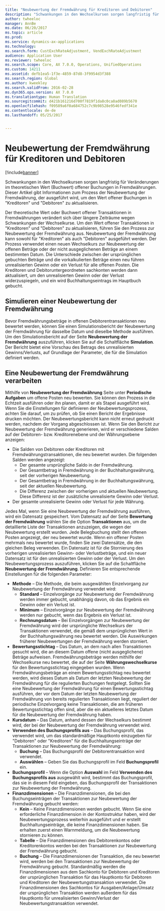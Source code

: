 ```yaml
---
title: "Neubewertung der Fremdwährung für Kreditoren und Debitoren"
description: "Schwankungen in den Wechselkursen sorgen langfristig für Veränderungen im theoretischen Wert (Buchwert) offener Buchungen in Fremdwährungen. Dieser Artikel gibt Informationen zum Prozess der Neubewertung der Fremdwährung, der ausgeführt wird, um den Wert offener Buchungen in \"Kreditoren\" und \"Debitoren\" zu aktualisieren."
author: twheeloc
manager: AnnBe
ms.date: 06/20/2017
ms.topic: article
ms.prod: 
ms.service: dynamics-ax-applications
ms.technology: 
ms.search.form: CustExchRateAdjustment, VendExchRateAdjustment
audience: Application User
ms.reviewer: twheeloc
ms.search.scope: Core, AX 7.0.0, Operations, UnifiedOperations
ms.custom: 14211
ms.assetid: defb1ea5-1f3e-4859-87d8-3f9954d3f388
ms.search.region: Global
ms.author: kweekley
ms.search.validFrom: 2016-02-28
ms.dyn365.ops.version: AX 7.0.0
ms.translationtype: Human Translation
ms.sourcegitcommit: d421b161216d700f7819f1da8c0ca8ad089b5670
ms.openlocfilehash: f09589a6f0a684752c7c9b98528e9546fedf341e
ms.contentlocale: de-de
ms.lasthandoff: 05/25/2017


---
```


# <a name="foreign-currency-revaluation-for-accounts-payable-and-accounts-receivable"></a>Neubewertung der Fremdwährung für Kreditoren und Debitoren

[!include[banner](../includes/banner.md)]


Schwankungen in den Wechselkursen sorgen langfristig für Veränderungen im theoretischen Wert (Buchwert) offener Buchungen in Fremdwährungen. Dieser Artikel gibt Informationen zum Prozess der Neubewertung der Fremdwährung, der ausgeführt wird, um den Wert offener Buchungen in "Kreditoren" und "Debitoren" zu aktualisieren. 

Der theoretische Wert oder Buchwert offener Transaktionen in Fremdwährungen verändert sich über längere Zeiträume wegen Schwankungen der Wechselkurse. Um den Wert offener Transaktionen in "Kreditoren" und "Debitoren" zu aktualisieren, führen Sie den Prozess zur Neubewertung der Fremdwährung aus. Neubewertung der Fremdwährung kann sowohl für "Kreditoren" als auch "Debitoren" ausgeführt werden. Der Prozess verwendet einen neuen Wechselkurs zur Neubewertung der offenen Beträge oder der nicht ausgeglichenen Beträge an einem bestimmten Datum. Die Unterschiede zwischen der ursprünglichen gebuchten Beträge und die vorkalkulierten Beträge einen neu führen unrealisierten Gewinn oder ein Verlust für alle offenen Posten. Die Kreditoren und Debitoruntergeordneten sachkonten werden dann aktualisiert, um den unrealisierten Gewinn oder der Verlust widerzuspiegeln, und ein wird Buchhaltungseintrags im Hauptbuch gebucht.

## <a name="simulate-a-foreign-currency-revaluation"></a>Simulieren einer Neubewertung der Fremdwährung
Bevor Fremdwährungsbeträge in offenen Debitorentransaktionen neu bewertet werden, können Sie einen Simulationsbericht der Neubewertung der Fremdwährung für dasselbe Datum und dieselbe Methode ausführen. Um den Simulationsbericht auf der Seite **Neubewertung der Fremdwährung** auszuführen, klicken Sie auf die Schaltfläche **Simulation**. Der Bericht bietet eine Vorschau des Betrags des unrealisierten Gewinns/Verlusts, auf Grundlage der Parameter, die für die Simulation definiert werden.

## <a name="process-a-foreign-currency-revaluation"></a>Eine Neubewertung der Fremdwährung verarbeiten
Mithilfe von **Neubewertung der Fremdwährung** Seite unter **Periodische Aufgaben** um offene Posten neu bewerten. Sie können den Prozess in die Echtzeit ausführen oder ihn planen, damit er als Stapel ausgeführt wird. Wenn Sie die Einstellungen für definieren der Neubewertungsprozess, achten Sie darauf, um zu prüfen, ob Sie einen Bericht der Ergebnisse drucken möchten. Der Neubewertungsbericht kann nicht erneut gedruckt werden, nachdem der Vorgang abgeschlossen ist. Wenn Sie den Bericht zur Neubewertung der Fremdwährung generieren, wird er verschiedene Salden auf der Debitoren- bzw. Kreditorenebene und der Währungsebene anzeigen:

-   Die Salden von Debitoren oder Kreditoren mit Fremdwährungstransaktionen, die neu bewertet wurden. Die folgenden Salden werden angezeigt:
    -   Der gesamte ursprüngliche Saldo in der Fremdwährung.
    -   Der Gesamtbetrag in Fremdwährung in der Buchhaltungswährung, seit der vorherigen Neubewertung.
    -   Der Gesamtbetrag in Fremdwährung in der Buchhaltungswährung, seit der aktuellen Neubewertung.
    -   Die Differenz zwischen der vorherigen und aktuellen Neubewertung. Diese Differenz ist der zusätzliche unrealisierte Gewinn oder Verlust.
-   Der gesamte unrealisierte Gewinn oder Verlust für jede Währung.

Jedes Mal, wenn Sie eine Neubewertung der Fremdwährung ausführen, wird ein Datensatz gespeichert. Vom Datensatz auf der Seite **Bewertung der Fremdwährung** wählen Sie die Option **Transaktionen** aus, um die detaillierte Liste der Transaktionen anzuzeigen, die wegen der Neubewertung erstellt wurden. Jede Belegbuchung stellt den offenen Posten angezeigt, der neu bewertet wurde. Wenn ein offener Posten mehrmals neu bewertet wurde, finden Sie zwei Datensätze, die den gleichen Beleg verwenden. Ein Datensatz ist für die Stornierung des vorherigen unrealisierten Gewinn- oder Verlustbeträge, und ein neuer Datensatz ist für den unrealisierten Gewinn oder der Verlust. Um den Neubewertungsprozess auszuführen, klicken Sie auf die Schaltfläche **Neubewertung der Fremdwährung**. Definieren Sie entsprechende Einstellungen für die folgenden Parameter:

-   **Methode** – Die Methode, die beim ausgewählten Einzelvorgang zur Neubewertung der Fremdwährung verwendet wird:
    -   **Standard** – Einzelvorgänge zur Neubewertung der Fremdwährung werden immer gebucht, unabhängig davon, ob das Ergebnis ein Gewinn oder ein Verlust ist.
    -   **Minimum** – Einzelvorgänge zur Neubewertung der Fremdwährung werden nur gebucht, wenn das Ergebnis ein Verlust ist.
    -   **Rechnungsdatum** – Bei Einzelvorgängen zur Neubewertung der Fremdwährung wird der ursprüngliche Wechselkurs der Transaktionen verwendet, die gemäß dem ursprünglichen Wert in der Buchhaltungswährung neu bewertet werden. Die Auswirkungen früherer Neubewertungen der Fremdwährung werden storniert.
-   **Bewertungsstichtag** – Das Datum, an dem nach allen Transaktionen gesucht wird, die an diesem Datum offene (nicht ausgeglichene) Beträge aufweisen. Fremdwährungsbeträge werden mithilfe der Wechselkurse neu bewertet, die auf der Seite **Währungswechselkurse** für den Bewertungsstichtag eingegeben wurden. Wenn Fremdwährungsbeträge an einem Bewertungsstichtag neu bewertet werden, wird dieses Datum als Datum der letzten Neubewertung der Fremdwährung für die regulierten Buchungen festgelegt. Sollten Sie eine Neubewertung der Fremdwährung für einen Bewertungsstichtag ausführen, der vor dem Datum der letzten Neubewertung der Fremdwährung von bereits regulierten Transaktionen liegt, reguliert der periodische Einzelvorgang keine Transaktionen, die am früheren Bewertungsstichtag offen sind, aber die ein aktuelleres letztes Datum für die Neubewertung der Fremdwährung haben.
-   **Kursdatum** – Das Datum, anhand dessen der Wechselkurs bestimmt wird, der bei der Neubewertung der Fremdwährung verwendet wird.
-   **Verwenden des Buchungsprofils aus** – Das Buchungsprofil, das verwendet wird, um das standardmäßige Hauptkonto einzugeben für "Debitoren" oder "Kreditoren" für die Buchhaltungseinträge der Transaktionen zur Neubewertung der Fremdwährung:
    -   **Buchung** – Das Buchungsprofil der Debitorentransaktion wird verwendet.
    -   **Auswählen** – Geben Sie das Buchungsprofil im Feld **Buchungsprofil** ein.
-   **Buchungsprofil** – Wenn die Option **Auswahl** im Feld **Verwenden des Buchungsprofils aus** ausgewählt wird, bestimmt das Buchungsprofil, das sie in diesem Feld eingeben, das Buchungsprofil der Transaktionen zur Neubewertung der Fremdwährung.
-   **Finanzdimensionen** – Die Finanzdimensionen, die bei den Buchungseinträgen der Transaktionen zur Neubewertung der Fremdwährung gebucht werden:
    -   **Kein** – Keine Finanzdimensionen werden gebucht. Wenn Sie eine erforderliche Finanzdimension in der Kontostruktur haben, wird der Neubewertungsprozess weiterhin ausgeführt und er erstellt Buchhaltungseinträge, die keine Finanzdimensionen haben. Sie erhalten zuerst einen Warnmeldung, um die Neubewertung stornieren zu können.
    -   **Tabelle** – Die Finanzdimensionen des Debitorenkontos oder Kreditorenkontos werden bei den Transaktionen zur Neubewertung der Fremdwährung gebucht.
    -   **Buchung** – Die Finanzdimensionen der Transaktion, die neu bewertet wird, werden bei den Transaktionen zur Neubewertung der Fremdwährung gebucht. Standardmäßig werden die Finanzdimensionen aus dem Sachkonto für Debitoren und Kreditoren der ursprünglichen Transaktion für das Hauptkonto für Debitoren und Kreditoren der Neubewertungstransaktion verwendet. Die Finanzdimensionen des Sachkontos für Ausgaben/Anlage/Umsatz der ursprünglichen Transaktion werden außerdem für das Hauptkonto für unrealisierten Gewinn/Verlust der Neubewertungstransaktion verwendet.





